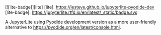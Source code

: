 [![lite-badge]][lite]
[lite]: https://lesteve.github.io/jupyterlite-pyodide-dev
[lite-badge]: https://jupyterlite.rtfd.io/en/latest/_static/badge.svg

A JupyterLite using Pyodide development version as a more user-friendly
alternative to https://pyodide.org/en/latest/console.html.



